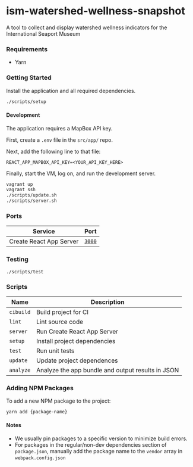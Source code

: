 # ism-watershed-wellness-snapshot
A tool to collect and display watershed wellness indicators for the International Seaport Museum

### Requirements

* Yarn

### Getting Started

Install the application and all required dependencies.

```sh
./scripts/setup
```

#### Development

The application requires a MapBox API key.

First, create a `.env` file in the `src/app/` repo.

Next, add the following line to that file:

```
REACT_APP_MAPBOX_API_KEY=<YOUR_API_KEY_HERE>
```

Finally, start the VM, log on, and run the development server.

```sh
vagrant up
vagrant ssh
./scripts/update.sh
./scripts/server.sh
```

### Ports

| Service            | Port                            |
| ------------------ | ------------------------------- |
| Create React App Server | [`3000`](http://localhost:3000) |

### Testing

```
./scripts/test
```

### Scripts

| Name           | Description                                                   |
| -------------- | ------------------------------------------------------------- |
| `cibuild`      | Build project for CI                                          |
| `lint`         | Lint source code                                              |
| `server`       | Run Create React App Server                                   |
| `setup`        | Install project dependencies                                  |
| `test`         | Run unit tests                                                |
| `update`       | Update project dependences                                    |
| `analyze`      | Analyze the app bundle and output results in JSON             |

### Adding NPM Packages

To add a new NPM package to the project:

```
yarn add {package-name}
```

#### Notes

* We usually pin packages to a specific version to minimize build errors.
* For packages in the regular/non-dev dependencies section of `package.json`,
  manually add the package name to the `vendor` array in `webpack.config.json`
